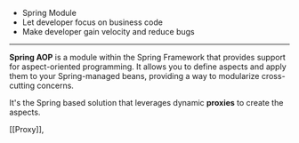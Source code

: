 - Spring Module
- Let developer focus on business code
- Make developer gain velocity and reduce bugs

***

**Spring AOP** is a module within the Spring Framework that provides support for aspect-oriented programming. It allows you to define aspects and apply them to your Spring-managed beans, providing a way to modularize cross-cutting concerns.

It's the Spring based solution that leverages dynamic **proxies** to create the aspects.

[[Proxy]], 